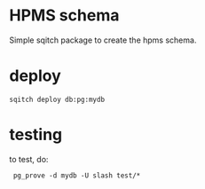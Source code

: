 # HPMS schema

Simple sqitch package to create the hpms schema.

# deploy

```
sqitch deploy db:pg:mydb
```


# testing

to test, do:

```
 pg_prove -d mydb -U slash test/*
```
